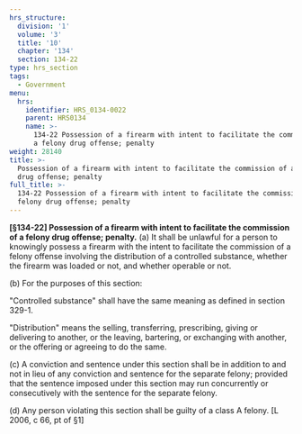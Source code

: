```yaml
---
hrs_structure:
  division: '1'
  volume: '3'
  title: '10'
  chapter: '134'
  section: 134-22
type: hrs_section
tags:
  - Government
menu:
  hrs:
    identifier: HRS_0134-0022
    parent: HRS0134
    name: >-
      134-22 Possession of a firearm with intent to facilitate the commission of
      a felony drug offense; penalty
weight: 28140
title: >-
  Possession of a firearm with intent to facilitate the commission of a felony
  drug offense; penalty
full_title: >-
  134-22 Possession of a firearm with intent to facilitate the commission of a
  felony drug offense; penalty
---
```

**[§134-22] Possession of a firearm with intent to facilitate the commission of a felony drug offense; penalty.** (a) It shall be unlawful for a person to knowingly possess a firearm with the intent to facilitate the commission of a felony offense involving the distribution of a controlled substance, whether the firearm was loaded or not, and whether operable or not.

(b) For the purposes of this section:

"Controlled substance" shall have the same meaning as defined in section 329-1.

"Distribution" means the selling, transferring, prescribing, giving or delivering to another, or the leaving, bartering, or exchanging with another, or the offering or agreeing to do the same.

(c) A conviction and sentence under this section shall be in addition to and not in lieu of any conviction and sentence for the separate felony; provided that the sentence imposed under this section may run concurrently or consecutively with the sentence for the separate felony.

(d) Any person violating this section shall be guilty of a class A felony. [L 2006, c 66, pt of §1]
